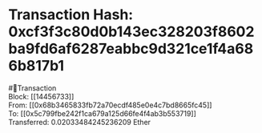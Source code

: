 
Transaction Hash: 0xcf3f3c80d0b143ec328203f8602ba9fd6af6287eabbc9d321ce1f4a686b817b1
====================================================================================
  
#💸Transaction  
Block: [[14456733]]  
From: [[0x68b3465833fb72a70ecdf485e0e4c7bd8665fc45]]  
To: [[0x5c799fbe242f1ca679a125d66fe4f4ab3b553719]]  
Transferred: 0.02033484245236209 Ether